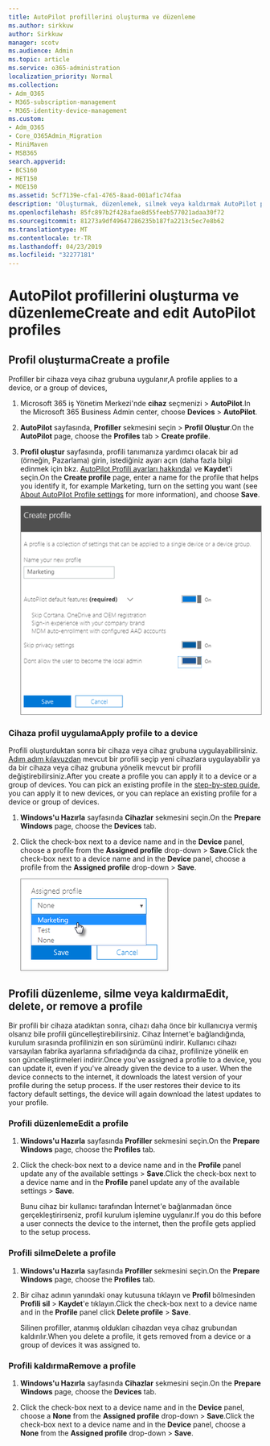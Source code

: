 ```yaml
---
title: AutoPilot profillerini oluşturma ve düzenleme
ms.author: sirkkuw
author: Sirkkuw
manager: scotv
ms.audience: Admin
ms.topic: article
ms.service: o365-administration
localization_priority: Normal
ms.collection:
- Adm_O365
- M365-subscription-management
- M365-identity-device-management
ms.custom:
- Adm_O365
- Core_O365Admin_Migration
- MiniMaven
- MSB365
search.appverid:
- BCS160
- MET150
- MOE150
ms.assetid: 5cf7139e-cfa1-4765-8aad-001af1c74faa
description: 'Oluşturmak, düzenlemek, silmek veya kaldırmak AutoPilot profilleri hakkında bilgi edinin. '
ms.openlocfilehash: 85fc897b2f428afae8d55feeb577021adaa30f72
ms.sourcegitcommit: 81273a9df49647286235b187fa2213c5ec7e8b62
ms.translationtype: MT
ms.contentlocale: tr-TR
ms.lasthandoff: 04/23/2019
ms.locfileid: "32277181"
---
```

# <a name="create-and-edit-autopilot-profiles"></a><span data-ttu-id="9fdb1-103">AutoPilot profillerini oluşturma ve düzenleme</span><span class="sxs-lookup"><span data-stu-id="9fdb1-103">Create and edit AutoPilot profiles</span></span>

## <a name="create-a-profile"></a><span data-ttu-id="9fdb1-104">Profil oluşturma</span><span class="sxs-lookup"><span data-stu-id="9fdb1-104">Create a profile</span></span>

<span data-ttu-id="9fdb1-105">Profiller bir cihaza veya cihaz grubuna uygulanır,</span><span class="sxs-lookup"><span data-stu-id="9fdb1-105">A profile applies to a device, or a group of devices,</span></span>
  
1. <span data-ttu-id="9fdb1-106">Microsoft 365 iş Yönetim Merkezi'nde **cihaz** seçmenizi \> **AutoPilot**.</span><span class="sxs-lookup"><span data-stu-id="9fdb1-106">In the Microsoft 365 Business Admin center, choose **Devices** \> **AutoPilot**.</span></span>
  
2. <span data-ttu-id="9fdb1-107">**AutoPilot** sayfasında, **Profiller** sekmesini seçin \> **Profil Oluştur**.</span><span class="sxs-lookup"><span data-stu-id="9fdb1-107">On the **AutoPilot** page, choose the **Profiles** tab \> **Create profile**.</span></span>
    
3. <span data-ttu-id="9fdb1-108">**Profil oluştur** sayfasında, profili tanımanıza yardımcı olacak bir ad (örneğin, Pazarlama) girin, istediğiniz ayarı açın (daha fazla bilgi edinmek için bkz. [AutoPilot Profili ayarları hakkında](autopilot-profile-settings.md)) ve **Kaydet**'i seçin.</span><span class="sxs-lookup"><span data-stu-id="9fdb1-108">On the **Create profile** page, enter a name for the profile that helps you identify it, for example Marketing, turn on the setting you want (see [About AutoPilot Profile settings](autopilot-profile-settings.md) for more information), and choose **Save**.</span></span>
    
    ![Enter name and turn on settings in the Create profile panel.](media/63b5a00d-6a5d-48d0-9557-e7531e80702a.png)
  
### <a name="apply-profile-to-a-device"></a><span data-ttu-id="9fdb1-110">Cihaza profil uygulama</span><span class="sxs-lookup"><span data-stu-id="9fdb1-110">Apply profile to a device</span></span>

<span data-ttu-id="9fdb1-p101">Profili oluşturduktan sonra bir cihaza veya cihaz grubuna uygulayabilirsiniz. [Adım adım kılavuzdan](add-autopilot-devices-and-profile.md) mevcut bir profili seçip yeni cihazlara uygulayabilir ya da bir cihaza veya cihaz grubuna yönelik mevcut bir profili değiştirebilirsiniz.</span><span class="sxs-lookup"><span data-stu-id="9fdb1-p101">After you create a profile you can apply it to a device or a group of devices. You can pick an existing profile in the [step-by-step guide](add-autopilot-devices-and-profile.md), you can apply it to new devices, or you can replace an existing profile for a device or group of devices.</span></span> 
  
1. <span data-ttu-id="9fdb1-113">**Windows'u Hazırla** sayfasında **Cihazlar** sekmesini seçin.</span><span class="sxs-lookup"><span data-stu-id="9fdb1-113">On the **Prepare Windows** page, choose the **Devices** tab.</span></span> 
    
2. <span data-ttu-id="9fdb1-114">Click the check-box next to a device name and in the **Device** panel, choose a profile from the **Assigned profile** drop-down \> **Save**.</span><span class="sxs-lookup"><span data-stu-id="9fdb1-114">Click the check-box next to a device name and in the **Device** panel, choose a profile from the **Assigned profile** drop-down \> **Save**.</span></span>
    
    ![In the Device panel, select an Assigned profile to apply it.](media/ed0ce33f-9241-4403-a5de-2dddffdc6fb9.png)
  
## <a name="edit-delete-or-remove-a-profile"></a><span data-ttu-id="9fdb1-116">Profili düzenleme, silme veya kaldırma</span><span class="sxs-lookup"><span data-stu-id="9fdb1-116">Edit, delete, or remove a profile</span></span>

<span data-ttu-id="9fdb1-p102">Bir profili bir cihaza atadıktan sonra, cihazı daha önce bir kullanıcıya vermiş olsanız bile profili güncelleştirebilirsiniz. Cihaz İnternet'e bağlandığında, kurulum sırasında profilinizin en son sürümünü indirir. Kullanıcı cihazı varsayılan fabrika ayarlarına sıfırladığında da cihaz, profilinize yönelik en son güncelleştirmeleri indirir.</span><span class="sxs-lookup"><span data-stu-id="9fdb1-p102">Once you've assigned a profile to a device, you can update it, even if you've already given the device to a user. When the device connects to the internet, it downloads the latest version of your profile during the setup process. If the user restores their device to its factory default settings, the device will again download the latest updates to your profile.</span></span> 
  
### <a name="edit-a-profile"></a><span data-ttu-id="9fdb1-120">Profili düzenleme</span><span class="sxs-lookup"><span data-stu-id="9fdb1-120">Edit a profile</span></span>

1. <span data-ttu-id="9fdb1-121">**Windows'u Hazırla** sayfasında **Profiller** sekmesini seçin.</span><span class="sxs-lookup"><span data-stu-id="9fdb1-121">On the **Prepare Windows** page, choose the **Profiles** tab.</span></span> 
    
2. <span data-ttu-id="9fdb1-122">Click the check-box next to a device name and in the **Profile** panel update any of the available settings \> **Save**.</span><span class="sxs-lookup"><span data-stu-id="9fdb1-122">Click the check-box next to a device name and in the **Profile** panel update any of the available settings \> **Save**.</span></span>
    
    <span data-ttu-id="9fdb1-123">Bunu cihaz bir kullanıcı tarafından İnternet'e bağlanmadan önce gerçekleştirirseniz, profil kurulum işlemine uygulanır.</span><span class="sxs-lookup"><span data-stu-id="9fdb1-123">If you do this before a user connects the device to the internet, then the profile gets applied to the setup process.</span></span>
    
### <a name="delete-a-profile"></a><span data-ttu-id="9fdb1-124">Profili silme</span><span class="sxs-lookup"><span data-stu-id="9fdb1-124">Delete a profile</span></span>

1. <span data-ttu-id="9fdb1-125">**Windows'u Hazırla** sayfasında **Profiller** sekmesini seçin.</span><span class="sxs-lookup"><span data-stu-id="9fdb1-125">On the **Prepare Windows** page, choose the **Profiles** tab.</span></span> 
    
2. <span data-ttu-id="9fdb1-126">Bir cihaz adının yanındaki onay kutusuna tıklayın ve **Profil** bölmesinden **Profili sil** \> **Kaydet**'e tıklayın.</span><span class="sxs-lookup"><span data-stu-id="9fdb1-126">Click the check-box next to a device name and in the **Profile** panel click **Delete profile** \> **Save**.</span></span>
    
    <span data-ttu-id="9fdb1-127">Silinen profiller, atanmış oldukları cihazdan veya cihaz grubundan kaldırılır.</span><span class="sxs-lookup"><span data-stu-id="9fdb1-127">When you delete a profile, it gets removed from a device or a group of devices it was assigned to.</span></span>
    
### <a name="remove-a-profile"></a><span data-ttu-id="9fdb1-128">Profili kaldırma</span><span class="sxs-lookup"><span data-stu-id="9fdb1-128">Remove a profile</span></span>

1. <span data-ttu-id="9fdb1-129">**Windows'u Hazırla** sayfasında **Cihazlar** sekmesini seçin.</span><span class="sxs-lookup"><span data-stu-id="9fdb1-129">On the **Prepare Windows** page, choose the **Devices** tab.</span></span> 
    
2. <span data-ttu-id="9fdb1-130">Click the check-box next to a device name and in the **Device** panel, choose a **None** from the **Assigned profile** drop-down \> **Save**.</span><span class="sxs-lookup"><span data-stu-id="9fdb1-130">Click the check-box next to a device name and in the **Device** panel, choose a **None** from the **Assigned profile** drop-down \> **Save**.</span></span>
    
